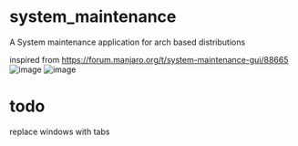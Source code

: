 # system_maintenance
A System maintenance application for arch based distributions

inspired from https://forum.manjaro.org/t/system-maintenance-gui/88665
![image](https://user-images.githubusercontent.com/85059778/144753086-47b14241-d355-4b30-9db5-3e9f043535ac.png)
![image](https://user-images.githubusercontent.com/85059778/144753099-b14c6d2a-e65a-4bc7-9007-3a4dda444a85.png)

# todo
replace windows with tabs

